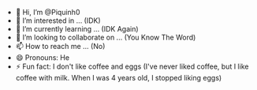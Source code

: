 - 👋 Hi, I’m @Piquinh0
- 👀 I’m interested in ... (IDK)
- 🌱 I’m currently learning ... (IDK Again)
- 💞️ I’m looking to collaborate on ... (You Know The Word)
- 📫 How to reach me ... (No)
- 😄 Pronouns: He
- ⚡ Fun fact: I don't like coffee and eggs (I've never liked coffee, but I like coffee with milk. When I was 4 years old, I stopped liking eggs)

<!--Piquinh0--!>

<!---
Piquinh0/Piquinh0 is a ✨ special ✨ repository because its `README.md` (this file) appears on your GitHub profile.
You can click the Preview link to take a look at your changes.
---!>
